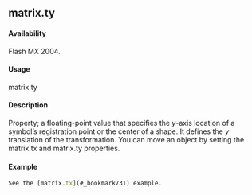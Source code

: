## matrix.ty

#### Availability

Flash MX 2004.

#### Usage

matrix.ty

#### Description

Property; a floating-point value that specifies the *y*-axis location of a symbol’s registration point or the center of a shape. It defines the *y* translation of the transformation.
You can move an object by setting the matrix.tx and matrix.ty properties.

#### Example

```javascript
See the [matrix.tx](#_bookmark731) example.

```